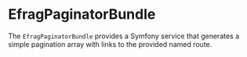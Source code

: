 EfragPaginatorBundle
====================

The `EfragPaginatorBundle` provides a Symfony service that generates a simple pagination array with links to the 
provided named route.

